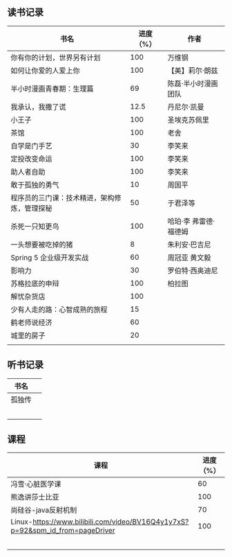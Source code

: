 ## 读书记录

| 书名                                         | 进度（%） | 作者                  |
| -------------------------------------------- | --------- | --------------------- |
| 你有你的计划，世界另有计划                   | 100       | 万维钢                |
| 如何让你爱的人爱上你                         | 100       | 【美】莉尔·朗兹       |
| 半小时漫画青春期：生理篇                     | 69        | 陈磊·半小时漫画团队   |
| 我承认，我撒了谎                             | 12.5      | 丹尼尔·凯曼           |
| 小王子                                       | 100       | 圣埃克苏佩里          |
| 茶馆                                         | 100       | 老舍                  |
| 自学是门手艺                                 | 30        | 李笑来                |
| 定投改变命运                                 | 100       | 李笑来                |
| 助人者自助                                   | 100       | 李笑来                |
| 敢于孤独的勇气                               | 10        | 周国平                |
| 程序员的三门课：技术精进，架构修炼，管理探秘 | 50        | 于君泽等              |
| 杀死一只知更鸟                               | 100       | 哈珀·李 弗雷德·福德姆 |
| 一头想要被吃掉的猪                           | 8         | 朱利安·巴吉尼         |
| Spring 5 企业级开发实战                      | 60        | 周冠亚 黄文毅         |
| 影响力                                       | 30        | 罗伯特·西奥迪尼       |
| 苏格拉底的申辩                               | 100       | 柏拉图                |
| 解忧杂货店                                   | 100       |                       |
| 少有人走的路：心智成熟的旅程                 | 15        |                       |
| 鹤老师说经济                                 | 60        |                       |
| 城里的房子                                   | 20        |                       |
|                                              |           |                       |


## 听书记录

| 书名   |      |
| ------ | ---- |
| 孤独传 |      |
|        |      |
|        |      |
|        |      |
|        |      |
|        |      |

## 课程

| 课程                                                         | 进度（%） |
| ------------------------------------------------------------ | --------- |
| 冯雪·心脏医学课                                              | 60        |
| 熊逸讲莎士比亚                                               | 100       |
| 尚硅谷-java反射机制                                          | 70        |
| Linux-https://www.bilibili.com/video/BV16Q4y1y7xS?p=92&spm_id_from=pageDriver | 100       |
|                                                              |           |
|                                                              |           |
|                                                              |           |
|                                                              |           |
|                                                              |           |


